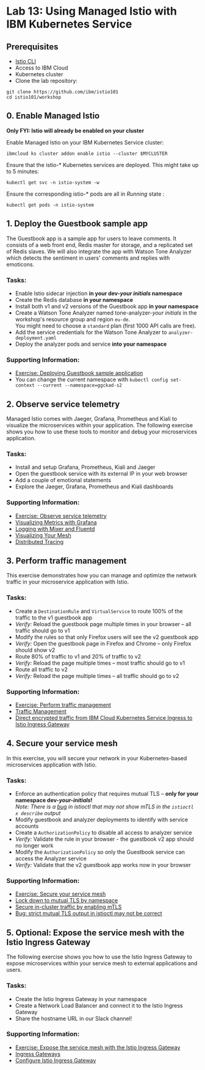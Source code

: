# Lab 13: Using Managed Istio with IBM Kubernetes Service

## Prerequisites

- [Istio CLI](https://istio.io/latest/docs/ops/diagnostic-tools/istioctl/)
- Access to IBM Cloud
- Kubernetes cluster
- Clone the lab repository:
```
git clone https://github.com/ibm/istio101
cd istio101/workshop
```

## 0. Enable Managed Istio

**Only FYI: Istio will already be enabled on your cluster**

Enable Managed Istio on your IBM Kubernetes Service cluster:

    ibmcloud ks cluster addon enable istio --cluster $MYCLUSTER

Ensure that the istio-* Kubernetes services are deployed. This might take up to 5 minutes:

    kubectl get svc -n istio-system -w

Ensure the corresponding istio-* pods are all in *Running* state :

    kubectl get pods -n istio-system


## 1. Deploy the Guestbook sample app

The Guestbook app is a sample app for users to leave comments. It consists of a web front end, Redis master for storage, and a replicated set of Redis slaves. We will also integrate the app with Watson Tone Analyzer which detects the sentiment in users' comments and replies with emoticons.

### Tasks:

* Enable Istio sidecar injection **in your dev-*your initials* namespace**
* Create the Redis database **in your namespace**
* Install both v1 and v2 versions of the Guestbook app **in your namespace**
* Create a Watson Tone Analyzer named tone-analyzer-*your initials* in the workshop's resource group and region `eu-de`.<br />You might need to choose a `standard` plan (first 1000 API calls are free).
* Add the service credentials for the Watson Tone Analyzer to `analyzer-deployment.yaml`
* Deploy the analyzer pods and service **into your namespace**

### Supporting Information:

* [Exercise: Deploying Guestbook sample application](https://github.com/IBM/istio101/blob/master/workshop/exercise-3/README.md)
* You can change the current namespace with `kubectl config set-context --current --namespace=ggckad-s2`


## 2. Observe service telemetry

Managed Istio comes with Jaeger, Grafana, Prometheus and Kiali to visualize the microservices within your application. The following exercise shows you how to use these tools to monitor and debug your microservices application.

### Tasks:

* Install and setup Grafana, Prometheus, Kiali and Jaeger
* Open the guestbook service with its external IP in your web browser
* Add a couple of emotional statements
* Explore the Jaeger, Grafana, Prometheus and Kiali dashboards

### Supporting Information:

* [Exercise: Observe service telemetry](https://github.com/IBM/istio101/blob/master/workshop/exercise-4/README.md)
* [Visualizing Metrics with Grafana](https://istio.io/latest/docs/tasks/observability/metrics/using-istio-dashboard/)
* [Logging with Mixer and Fluentd](https://istio.io/latest/docs/tasks/observability/mixer/logs/fluentd/)
* [Visualizing Your Mesh](https://istio.io/latest/docs/tasks/observability/kiali/)
* [Distributed Tracing](https://istio.io/latest/docs/tasks/observability/distributed-tracing/jaeger/)


## 3. Perform traffic management

This exercise demonstrates how you can manage and optimize the network traffic in your microservice application with Istio.

### Tasks:

* Create a `DestinationRule` and `VirtualService` to route 100% of the traffic to the v1 guestbook app
* *Verify:* Reload the guestbook page multiple times in your browser – all traffic should go to v1
* Modify the rules so that only Firefox users will see the v2 guestbook app
* *Verify:* Open the guestbook page in Firefox and Chrome – only Firefox should show v2
* Route 80% of traffic to v1 and 20% of traffic to v2
* *Verify:* Reload the page multiple times – most traffic should go to v1
* Route all traffic to v2
* *Verify:* Reload the page multiple times – all traffic should go to v2

### Supporting Information:

* [Exercise: Perform traffic management](https://github.com/IBM/istio101/blob/master/workshop/exercise-6/README.md)
* [Traffic Management](https://istio.io/latest/docs/concepts/traffic-management/)
* [Direct encrypted traffic from IBM Cloud Kubernetes Service Ingress to Istio Ingress Gateway](https://istio.io/latest/blog/2020/alb-ingress-gateway-iks/)


## 4. Secure your service mesh

In this exercise, you will secure your network in your Kubernetes-based microservices application with Istio.

### Tasks:

* Enforce an authentication policy that requires mutual TLS – **only for your namespace dev-*your-initials*!**<br />
  *Note: There is a [bug](https://github.com/istio/istio.io/issues/7862) in istioctl that may not show mTLS in the `istioctl x describe` output*
* Modify guestbook and analyzer deployments to identify with service accounts
* Create a `AuthorizationPolicy` to disable all access to analyzer service
* *Verify:* Validate the rule in your browser - the guestbook v2 app should no longer work
* Modify the `AuthorizationPolicy` so only the Guestbook service can access the Analyzer service
* *Verify:* Validate that the v2 guestbook app works now in your browser

### Supporting Information:

* [Exercise: Secure your service mesh](https://github.com/IBM/istio101/blob/master/workshop/exercise-7/README.md)
* [Lock down to mutual TLS by namespace](https://istio.io/latest/docs/tasks/security/authentication/mtls-migration/#lock-down-to-mutual-tls-by-namespace)
* [Secure in-cluster traffic by enabling mTLS](https://cloud.ibm.com/docs/containers?topic=containers-istio-qs#mtls-qs)
* [Bug: strict mutual TLS output in istioctl may not be correct](https://github.com/istio/istio.io/issues/7862)


## 5. Optional: Expose the service mesh with the Istio Ingress Gateway

The following exercise shows you how to use the Istio Ingress Gateway to expose microservices within your service mesh to external applications and users.

### Tasks:

* Create the Istio Ingress Gateway in your namespace
* Create a Network Load Balancer and connect it to the Istio Ingress Gateway
* Share the hostname URL in our Slack channel! 

### Supporting Information:

* [Exercise: Expose the service mesh with the Istio Ingress Gateway](https://github.com/IBM/istio101/blob/master/workshop/exercise-5/README.md)
* [Ingress Gateways](https://istio.io/latest/docs/tasks/traffic-management/ingress/ingress-control/)
* [Configure Istio Ingress Gateway](https://istio.io/latest/docs/examples/microservices-istio/istio-ingress-gateway/)
